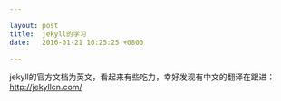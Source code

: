 ```yaml
---

layout: post
title:  jekyll的学习
date:   2016-01-21 16:25:25 +0800

---
```

jekyll的官方文档为英文，看起来有些吃力，幸好发现有中文的翻译在跟进：http://jekyllcn.com/
